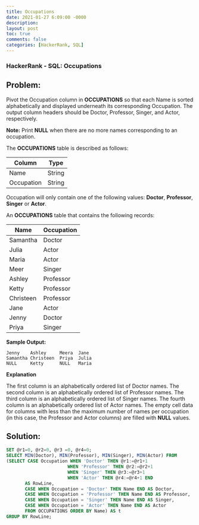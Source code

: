 ```yaml
---
title: Occupations
date: 2021-01-27 6:09:00 -0000
description: 
layout: post
toc: true
comments: false
categories: [HackerRank, SQL]
---
```


### HackerRank - SQL: Occupations

## Problem:

Pivot the Occupation column in **OCCUPATIONS** so that each Name is sorted alphabetically and displayed underneath its corresponding Occupation. The output column headers should be Doctor, Professor, Singer, and Actor, respectively.

**Note:** Print **NULL** when there are no more names corresponding to an occupation.

The **OCCUPATIONS** table is described as follows: 

| Column | Type |
| ----------- | ----------- |
| Name | String |
| Occupation | String |

Occupation will only contain one of the following values: **Doctor**, **Professor**, **Singer** or **Actor**.

An **OCCUPATIONS** table that contains the following records:

| Name | Occupation | 
| ----------- | ----------- |
| Samantha | Doctor |
| Julia | Actor |
| Maria | Actor |
| Meer | Singer |
| Ashley | Professor |
| Ketty | Professor |
| Christeen | Professor |
| Jane | Actor |
| Jenny | Doctor |
| Priya | Singer |

**Sample Output:**

```
Jenny    Ashley     Meera  Jane
Samantha Christeen  Priya  Julia
NULL     Ketty      NULL   Maria
```

**Explanation**

The first column is an alphabetically ordered list of Doctor names.
The second column is an alphabetically ordered list of Professor names.
The third column is an alphabetically ordered list of Singer names.
The fourth column is an alphabetically ordered list of Actor names.
The empty cell data for columns with less than the maximum number of names per occupation (in this case, the Professor and Actor columns) are filled with **NULL** values.

## Solution:

```sql
SET @r1=0, @r2=0, @r3 =0, @r4=0;
SELECT MIN(Doctor), MIN(Professor), MIN(Singer), MIN(Actor) FROM
(SELECT CASE Occupation WHEN 'Doctor' THEN @r1:=@r1+1
                       WHEN 'Professor' THEN @r2:=@r2+1
                       WHEN 'Singer' THEN @r3:=@r3+1
                       WHEN 'Actor' THEN @r4:=@r4+1 END
       AS RowLine,
       CASE WHEN Occupation = 'Doctor' THEN Name END AS Doctor,
       CASE WHEN Occupation = 'Professor' THEN Name END AS Professor,
       CASE WHEN Occupation = 'Singer' THEN Name END AS Singer,
       CASE WHEN Occupation = 'Actor' THEN Name END AS Actor
       FROM OCCUPATIONS ORDER BY Name) AS t
GROUP BY RowLine;
```
